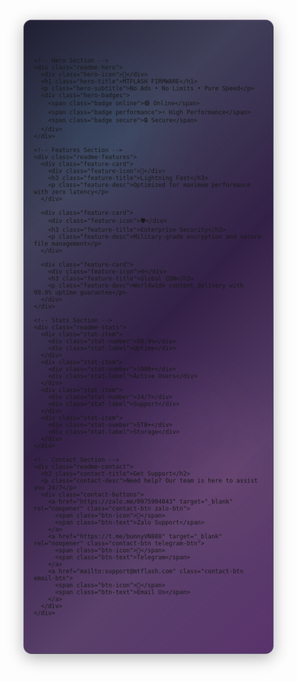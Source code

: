 <div class="mtflash-readme">
  <div class="readme-container">
    
    <!-- Hero Section -->
    <div class="readme-hero">
      <div class="hero-icon">📁</div>
      <h1 class="hero-title">MTFLASH FIRMWARE</h1>
      <p class="hero-subtitle">No Ads • No Limits • Pure Speed</p>
      <div class="hero-badges">
        <span class="badge online">🟢 Online</span>
        <span class="badge performance">⚡ High Performance</span>
        <span class="badge secure">🔒 Secure</span>
      </div>
    </div>
    
    <!-- Features Section -->
    <div class="readme-features">
      <div class="feature-card">
        <div class="feature-icon">🚀</div>
        <h3 class="feature-title">Lightning Fast</h3>
        <p class="feature-desc">Optimized for maximum performance with zero latency</p>
      </div>
      
      <div class="feature-card">
        <div class="feature-icon">🛡️</div>
        <h3 class="feature-title">Enterprise Security</h3>
        <p class="feature-desc">Military-grade encryption and secure file management</p>
      </div>
      
      <div class="feature-card">
        <div class="feature-icon">🌐</div>
        <h3 class="feature-title">Global CDN</h3>
        <p class="feature-desc">Worldwide content delivery with 99.9% uptime guarantee</p>
      </div>
    </div>
    
    <!-- Stats Section -->
    <div class="readme-stats">
      <div class="stat-item">
        <div class="stat-number">99.9%</div>
        <div class="stat-label">Uptime</div>
      </div>
      <div class="stat-item">
        <div class="stat-number">1000+</div>
        <div class="stat-label">Active Users</div>
      </div>
      <div class="stat-item">
        <div class="stat-number">24/7</div>
        <div class="stat-label">Support</div>
      </div>
      <div class="stat-item">
        <div class="stat-number">5TB+</div>
        <div class="stat-label">Storage</div>
      </div>
    </div>
    
    <!-- Contact Section -->
    <div class="readme-contact">
      <h2 class="contact-title">Get Support</h2>
      <p class="contact-desc">Need help? Our team is here to assist you 24/7</p>
      <div class="contact-buttons">
        <a href="https://zalo.me/0975904043" target="_blank" rel="noopener" class="contact-btn zalo-btn">
          <span class="btn-icon">💬</span>
          <span class="btn-text">Zalo Support</span>
        </a>
        <a href="https://t.me/bunnyVN888" target="_blank" rel="noopener" class="contact-btn telegram-btn">
          <span class="btn-icon">🚀</span>
          <span class="btn-text">Telegram</span>
        </a>
        <a href="mailto:support@mtflash.com" class="contact-btn email-btn">
          <span class="btn-icon">💌</span>
          <span class="btn-text">Email Us</span>
        </a>
      </div>
    </div>
    
  </div>
  
  <!-- Background Elements -->
  <div class="readme-bg">
    <div class="bg-orb orb-1"></div>
    <div class="bg-orb orb-2"></div>
    <div class="bg-orb orb-3"></div>
  </div>
</div>

<style>
/* Professional README Styles - Matching Footer Theme */
.mtflash-readme {
  position: relative;
  background: 
    linear-gradient(135deg, 
      rgba(20, 20, 40, 0.95) 0%,
      rgba(30, 30, 60, 0.85) 25%,
      rgba(40, 20, 60, 0.95) 50%,
      rgba(60, 30, 80, 0.85) 75%,
      rgba(80, 40, 100, 0.95) 100%
    ),
    url("data:image/svg+xml,%3Csvg width='60' height='60' viewBox='0 0 60 60' xmlns='http://www.w3.org/2000/svg'%3E%3Cg fill='none' fill-rule='evenodd'%3E%3Cg fill='%23ffffff' fill-opacity='0.03'%3E%3Ccircle cx='30' cy='30' r='1.5'/%3E%3C/g%3E%3C/g%3E%3C/svg%3E");
  padding: 60px 20px;
  font-family: 'SF Pro Display', -apple-system, BlinkMacSystemFont, 'Segoe UI', system-ui, sans-serif;
  overflow: hidden;
  backdrop-filter: blur(25px);
  border-radius: 16px;
  margin: 20px 0;
  box-shadow: 
    0 8px 32px rgba(0, 0, 0, 0.3),
    inset 0 1px 0 rgba(255, 255, 255, 0.08);
  border: 1px solid rgba(255, 255, 255, 0.12);
}

/* Background Orbs */
.readme-bg {
  position: absolute;
  top: 0;
  left: 0;
  right: 0;
  bottom: 0;
  pointer-events: none;
}

.bg-orb {
  position: absolute;
  border-radius: 50%;
  filter: blur(80px);
  opacity: 0.1;
  animation: floatOrbs 30s linear infinite;
}

.orb-1 {
  width: 200px;
  height: 200px;
  background: #00d4ff;
  top: 10%;
  left: 10%;
  animation-delay: 0s;
}

.orb-2 {
  width: 150px;
  height: 150px;
  background: #b157ff;
  top: 60%;
  right: 20%;
  animation-delay: -10s;
}

.orb-3 {
  width: 180px;
  height: 180px;
  background: #ff6b9d;
  bottom: 20%;
  left: 60%;
  animation-delay: -20s;
}

@keyframes floatOrbs {
  0%, 100% { transform: translateY(0px) rotate(0deg); }
  50% { transform: translateY(-20px) rotate(180deg); }
}

/* Container */
.readme-container {
  position: relative;
  z-index: 10;
  max-width: 1000px;
  margin: 0 auto;
}

/* Hero Section */
.readme-hero {
  text-align: center;
  margin-bottom: 60px;
}

.hero-icon {
  font-size: 64px;
  margin-bottom: 20px;
  filter: drop-shadow(0 0 20px rgba(255, 255, 255, 0.3));
  animation: iconFloat 3s ease-in-out infinite;
}

@keyframes iconFloat {
  0%, 100% { transform: translateY(0px); }
  50% { transform: translateY(-10px); }
}

.hero-title {
  font-size: clamp(32px, 6vw, 48px);
  font-weight: 800;
  color: rgba(255, 255, 255, 0.95);
  margin: 0 0 16px 0;
  letter-spacing: -0.025em;
  text-shadow: 
    0 0 30px rgba(255, 255, 255, 0.2),
    0 2px 4px rgba(0, 0, 0, 0.3);
  position: relative;
}

.hero-title::before {
  content: '';
  position: absolute;
  top: 0;
  left: 0;
  right: 0;
  bottom: 0;
  background: linear-gradient(45deg, #00d4ff, #b157ff, #ff6b9d);
  background-size: 200% 200%;
  -webkit-background-clip: text;
  -webkit-text-fill-color: transparent;
  background-clip: text;
  opacity: 0;
  animation: heroGlow 4s ease-in-out infinite;
}

@keyframes heroGlow {
  0%, 100% { opacity: 0; background-position: 0% 50%; }
  50% { opacity: 0.7; background-position: 100% 50%; }
}

.hero-subtitle {
  font-size: 20px;
  color: rgba(255, 255, 255, 0.7);
  margin: 0 0 24px 0;
  font-weight: 400;
  letter-spacing: 0.5px;
}

.hero-badges {
  display: flex;
  gap: 12px;
  justify-content: center;
  flex-wrap: wrap;
}

.badge {
  padding: 8px 16px;
  border-radius: 20px;
  font-size: 14px;
  font-weight: 500;
  background: rgba(255, 255, 255, 0.1);
  border: 1px solid rgba(255, 255, 255, 0.2);
  color: rgba(255, 255, 255, 0.9);
  backdrop-filter: blur(10px);
  transition: all 0.3s ease;
}

.badge:hover {
  background: rgba(255, 255, 255, 0.15);
  transform: translateY(-2px);
}

.badge.online {
  background: linear-gradient(135deg, rgba(34, 197, 94, 0.2), rgba(34, 197, 94, 0.1));
  box-shadow: 0 4px 15px rgba(34, 197, 94, 0.2);
}

.badge.performance {
  background: linear-gradient(135deg, rgba(251, 191, 36, 0.2), rgba(251, 191, 36, 0.1));
  box-shadow: 0 4px 15px rgba(251, 191, 36, 0.2);
}

.badge.secure {
  background: linear-gradient(135deg, rgba(139, 92, 246, 0.2), rgba(139, 92, 246, 0.1));
  box-shadow: 0 4px 15px rgba(139, 92, 246, 0.2);
}

/* Features Section */
.readme-features {
  display: grid;
  grid-template-columns: repeat(auto-fit, minmax(280px, 1fr));
  gap: 24px;
  margin-bottom: 60px;
}

.feature-card {
  background: rgba(255, 255, 255, 0.05);
  border: 1px solid rgba(255, 255, 255, 0.1);
  border-radius: 16px;
  padding: 32px 24px;
  backdrop-filter: blur(20px);
  transition: all 0.3s ease;
  text-align: center;
}

.feature-card:hover {
  background: rgba(255, 255, 255, 0.08);
  transform: translateY(-4px);
  box-shadow: 0 12px 32px rgba(0, 0, 0, 0.3);
}

.feature-icon {
  font-size: 48px;
  margin-bottom: 16px;
  filter: drop-shadow(0 0 10px rgba(255, 255, 255, 0.2));
}

.feature-title {
  font-size: 20px;
  font-weight: 600;
  color: rgba(255, 255, 255, 0.9);
  margin: 0 0 12px 0;
  letter-spacing: -0.01em;
}

.feature-desc {
  font-size: 15px;
  color: rgba(255, 255, 255, 0.7);
  line-height: 1.6;
  margin: 0;
}

/* Stats Section */
.readme-stats {
  display: grid;
  grid-template-columns: repeat(auto-fit, minmax(120px, 1fr));
  gap: 24px;
  margin-bottom: 60px;
  padding: 32px 24px;
  background: rgba(255, 255, 255, 0.05);
  border: 1px solid rgba(255, 255, 255, 0.1);
  border-radius: 16px;
  backdrop-filter: blur(20px);
}

.stat-item {
  text-align: center;
}

.stat-number {
  font-size: 28px;
  font-weight: 700;
  color: rgba(255, 255, 255, 0.95);
  display: block;
  margin-bottom: 8px;
  background: linear-gradient(45deg, #00d4ff, #b157ff);
  -webkit-background-clip: text;
  -webkit-text-fill-color: transparent;
  background-clip: text;
}

.stat-label {
  font-size: 14px;
  color: rgba(255, 255, 255, 0.7);
  font-weight: 400;
  text-transform: uppercase;
  letter-spacing: 0.5px;
}

/* Contact Section */
.readme-contact {
  text-align: center;
}

.contact-title {
  font-size: 28px;
  font-weight: 700;
  color: rgba(255, 255, 255, 0.95);
  margin: 0 0 12px 0;
  letter-spacing: -0.02em;
}

.contact-desc {
  font-size: 17px;
  color: rgba(255, 255, 255, 0.7);
  margin: 0 0 32px 0;
  line-height: 1.6;
}

.contact-buttons {
  display: flex;
  gap: 16px;
  justify-content: center;
  flex-wrap: wrap;
}

.contact-btn {
  position: relative;
  display: inline-flex;
  align-items: center;
  gap: 8px;
  padding: 14px 24px;
  border-radius: 12px;
  text-decoration: none;
  font-size: 14px;
  font-weight: 600;
  color: rgba(255, 255, 255, 0.9);
  transition: all 0.3s ease;
  overflow: hidden;
  backdrop-filter: blur(20px);
  border: 1px solid rgba(255, 255, 255, 0.2);
  background: rgba(255, 255, 255, 0.1);
  min-width: 140px;
  justify-content: center;
}

.contact-btn::before {
  content: '';
  position: absolute;
  top: 0;
  left: -100%;
  width: 100%;
  height: 100%;
  background: linear-gradient(90deg, transparent, rgba(255, 255, 255, 0.1), transparent);
  transition: all 0.4s ease;
}

.contact-btn:hover::before {
  left: 100%;
}

.contact-btn:hover {
  transform: translateY(-2px);
  box-shadow: 0 8px 25px rgba(0, 0, 0, 0.2);
}

.zalo-btn {
  background: linear-gradient(135deg, rgba(0, 212, 255, 0.2), rgba(0, 150, 255, 0.1));
  box-shadow: 0 4px 15px rgba(0, 212, 255, 0.2);
}

.telegram-btn {
  background: linear-gradient(135deg, rgba(177, 87, 255, 0.2), rgba(150, 50, 255, 0.1));
  box-shadow: 0 4px 15px rgba(177, 87, 255, 0.2);
}

.email-btn {
  background: linear-gradient(135deg, rgba(255, 107, 157, 0.2), rgba(255, 80, 120, 0.1));
  box-shadow: 0 4px 15px rgba(255, 107, 157, 0.2);
}

.btn-icon {
  font-size: 16px;
  transition: all 0.3s ease;
}

.contact-btn:hover .btn-icon {
  transform: scale(1.1);
}

/* Responsive Design */
@media (max-width: 768px) {
  .mtflash-readme {
    padding: 40px 16px;
    margin: 10px 0;
  }
  
  .hero-icon {
    font-size: 48px;
  }
  
  .readme-features {
    grid-template-columns: 1fr;
  }
  
  .readme-stats {
    grid-template-columns: repeat(2, 1fr);
  }
  
  .contact-buttons {
    flex-direction: column;
    max-width: 300px;
    margin: 0 auto;
  }
  
  .contact-btn {
    width: 100%;
  }
}

@media (max-width: 480px) {
  .hero-badges {
    flex-direction: column;
    align-items: center;
  }
  
  .readme-stats {
    grid-template-columns: 1fr;
  }
}

/* Accessibility */
.contact-btn:focus {
  outline: none;
  box-shadow: 
    0 0 0 3px rgba(255, 255, 255, 0.3),
    0 8px 25px rgba(0, 0, 0, 0.2);
}

/* Reduced Motion */
@media (prefers-reduced-motion: reduce) {
  * {
    animation-duration: 0.01ms !important;
    animation-iteration-count: 1 !important;
    transition-duration: 0.01ms !important;
  }
}
</style>